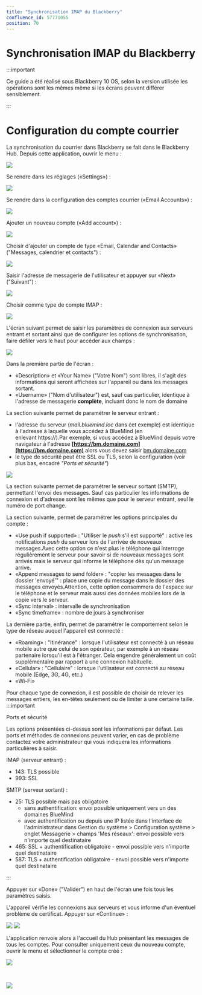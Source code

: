 ```yaml
---
title: "Synchronisation IMAP du Blackberry"
confluence_id: 57771055
position: 70
---
```

# Synchronisation IMAP du Blackberry


:::important

Ce guide a été réalisé sous Blackberry 10 OS, selon la version utilisée les opérations sont les mêmes même si les écrans peuvent différer sensiblement.

:::


# Configuration du compte courrier

La synchronisation du courrier dans Blackberry se fait dans le Blackberry Hub.
Depuis cette application, ouvrir le menu :

![](../../../attachments/57771055/57771056.png)

Se rendre dans les réglages («Settings») :

![](../../../attachments/57771055/57771068.png)

Se rendre dans la configuration des comptes courrier («Email Accounts») :

![](../../../attachments/57771055/57771067.png)

Ajouter un nouveau compte («Add account») :

![](../../../attachments/57771055/57771066.png)

Choisir d'ajouter un compte de type «Email, Calendar and Contacts» ("Messages, calendrier et contacts") :

![](../../../attachments/57771055/57771065.png)

Saisir l'adresse de messagerie de l'utilisateur et appuyer sur «Next» ("Suivant") :

![](../../../attachments/57771055/57771064.png)

Choisir comme type de compte IMAP :

![](../../../attachments/57771055/57771063.png)

L'écran suivant permet de saisir les paramètres de connexion aux serveurs entrant et sortant ainsi que de configurer les options de synchronisation, faire défiler vers le haut pour accéder aux champs :

![](../../../attachments/57771055/57771062.png)

Dans la première partie de l'écran :

- «Description» et «Your Name» ("Votre Nom") sont libres, il s'agit des informations qui seront affichées sur l'appareil ou dans les messages sortant.
- «Username» ("Nom d'utilisateur") est, sauf cas particulier, identique à l'adresse de messagerie **complète**, incluant donc le nom de domaine


La section suivante permet de paramétrer le serveur entrant :

- l'adresse du serveur (*mail.bluemind.loc* dans cet exemple) est identique à l'adresse à laquelle vous accédez à BlueMind (en enlevant https://).Par exemple, si vous accédez à BlueMind depuis votre navigateur à l'adresse **[https://bm.domaine.com](https://bm.domaine.com)** alors vous devez saisir [bm.domaine.com](http://bm.domaine.com)
- le type de sécurité peut être SSL ou TLS, selon la configuration (voir plus bas, encadré *"Ports et sécurité"*)


![](../../../attachments/57771055/57771061.png)

La section suivante permet de paramétrer le serveur sortant (SMTP), permettant l'envoi des messages. Sauf cas particulier les informations de connexion et d'adresse sont les mêmes que pour le serveur entrant, seul le numéro de port change.

La section suivante, permet de paramétrer les options principales du compte :

- «Use push if supported» : "Utiliser le *push* s'il est supporté" : active les notifications *push* du serveur lors de l'arrivée de nouveaux messages.Avec cette option ce n'est plus le téléphone qui interroge régulièrement le serveur pour savoir si de nouveaux messages sont arrivés mais le serveur qui informe le téléphone dès qu'un message arrive.
- «Append messages to send folder» : "copier les messages dans le dossier 'envoyé'" : place une copie du message dans le dossier des messages envoyés.Attention, cette option consommera de l'espace sur le téléphone et le serveur mais aussi des données mobiles lors de la copie vers le serveur.
- «Sync interval» : intervalle de synchronisation
- «Sync timeframe» : nombre de jours à synchroniser


La dernière partie, enfin, permet de paramétrer le comportement selon le type de réseau auquel l'appareil est connecté :

- «Roaming» : "Itinérance" : lorsque l'utilisateur est connecté à un réseau mobile autre que celui de son opérateur, par exemple à un réseau partenaire lorsqu'il est à l'étranger. Cela engendre généralement un coût supplémentaire par rapport à une connexion habituelle.
- «Cellular» : "Cellulaire" : lorsque l'utilisateur est connecté au réseau mobile (Edge, 3G, 4G, etc.)
- «Wi-Fi»


Pour chaque type de connexion, il est possible de choisir de relever les messages entiers, les en-têtes seulement ou de limiter à une certaine taille.
:::important

Ports et sécurité

Les options présentées ci-dessus sont les informations par défaut. Les ports et méthodes de connexions peuvent varier, en cas de problème contactez votre administrateur qui vous indiquera les informations particulières à saisir.

IMAP (serveur entrant) :

- 143: TLS possible
- 993: SSL


SMTP (serveur sortant) :

- 25: TLS possible mais pas obligatoire
  - sans authentification: envoi possible uniquement vers un des domaines BlueMind
  - avec authentification ou depuis une IP listée dans l'interface de l'administrateur dans Gestion du système > Configuration système > onglet Messagerie > champs 'Mes réseaux': envoi possible vers n'importe quel destinataire
- 465: SSL + authentification obligatoire - envoi possible vers n'importe quel destinataire
- 587: TLS + authentification obligatoire - envoi possible vers n'importe quel destinataire


:::

Appuyer sur «Done» ("Valider") en haut de l'écran une fois tous les paramètres saisis.

L'appareil vérifie les connexions aux serveurs et vous informe d'un éventuel problème de certificat. Appuyer sur «Continue» :

![](../../../attachments/57771055/57771060.png) ![](../../../attachments/57771055/57771059.png)

L'application renvoie alors à l'accueil du Hub présentant les messages de tous les comptes. Pour consulter uniquement ceux du nouveau compte, ouvrir le menu et sélectionner le compte créé :

![](../../../attachments/57771055/57771058.png)

 

![](../../../attachments/57771055/57771057.png)


 

 

 

 

